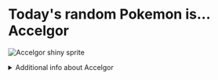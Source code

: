 # Today's random Pokemon is... Accelgor

![Accelgor shiny sprite](https://raw.githubusercontent.com/PokeAPI/sprites/master/sprites/pokemon/shiny/617.png)

<details>
<summary>Additional info about Accelgor</summary>

| srpite type | image |
|------|------|
| back_default | ![Accelgor back_default sprite](https://raw.githubusercontent.com/PokeAPI/sprites/master/sprites/pokemon/back/617.png) |
| back_shiny | ![Accelgor back_shiny sprite](https://raw.githubusercontent.com/PokeAPI/sprites/master/sprites/pokemon/back/shiny/617.png) |
| front_default | ![Accelgor front_default sprite](https://raw.githubusercontent.com/PokeAPI/sprites/master/sprites/pokemon/617.png) | </details>
